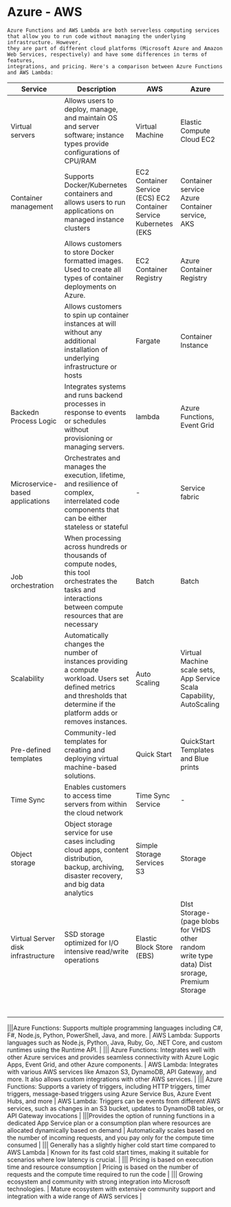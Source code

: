 # Azure - AWS


```
Azure Functions and AWS Lambda are both serverless computing services that allow you to run code without managing the underlying infrastructure. However,
they are part of different cloud platforms (Microsoft Azure and Amazon Web Services, respectively) and have some differences in terms of features,
integrations, and pricing. Here's a comparison between Azure Functions and AWS Lambda:
```

|Service | Description | AWS                      | Azure                      |
|-------|--------- |------------------------------- | --------------------------------------------- |
|Virtual servers|  Allows users to deploy, manage, and maintain OS and server software; instance types provide configurations of CPU/RAM | Virtual Machine  | Elastic Compute Cloud EC2 |
|Container management| Supports Docker/Kubernetes containers and allows users to run applications on managed instance clusters | EC2 Container Service (ECS) EC2 Container Service Kubernetes (EKS | Container service Azure Container service, AKS |
| | Allows customers to store Docker formatted images. Used to create all types of container deployments on Azure. | EC2 Container Registry | Azure Container Registry |
|| Allows customers to spin up container instances at will without any additional installation of underlying infrastructure or hosts | Fargate  | Container Instance |
|Backedn Process Logic | Integrates systems and runs backend processes in response to events or schedules without provisioning or managing servers. | lambda | Azure Functions, Event Grid |
|Microservice-based applications | Orchestrates and manages the execution, lifetime, and resilience of complex, interrelated code components that can be either stateless or stateful | - | Service fabric |
| Job orchestration | When processing across hundreds or thousands of compute nodes, this tool orchestrates the tasks and interactions between compute resources that are necessary | Batch | Batch |
| Scalability| Automatically changes the number of instances providing a compute workload. Users set defined metrics and thresholds that determine if the platform adds or removes instances. | Auto Scaling  | Virtual Machine scale sets, App Service Scala Capability, AutoScaling |
| Pre-defined templates | Community-led templates for creating and deploying virtual machine-based solutions. | Quick Start | QuickStart Templates and Blue prints |
| Time Sync |  Enables customers to access time servers from within the cloud network| Time Sync Service | - |
| Object storage | Object storage service for use cases including cloud apps, content distribution, backup, archiving, disaster recovery, and big data analytics | Simple Storage Services S3    | Storage  |
| Virtual Server disk infrastructure| SSD storage optimized for I/O intensive read/write operations| Elastic Block Store (EBS) | DIst Storage-(page blobs for VHDS other random write type data) Dist srorage, Premium Storage |
|| | | |
|| | | |
|| | | |
|| | | |
|| | | |
|| | | |
|| | | |
|| | | |

|||Azure Functions: Supports multiple programming languages including C#, F#, Node.js, Python, PowerShell, Java, and more.  | AWS Lambda: Supports languages such as Node.js, Python, Java, Ruby, Go, .NET Core, and custom runtimes using the Runtime API. |
||| Azure Functions: Integrates well with other Azure services and provides seamless connectivity with Azure Logic Apps, Event Grid, and other Azure components.  | AWS Lambda: Integrates with various AWS services like Amazon S3, DynamoDB, API Gateway, and more. It also allows custom integrations with other AWS services. |
||| Azure Functions: Supports a variety of triggers, including HTTP triggers, timer triggers, message-based triggers using Azure Service Bus, Azure Event Hubs, and more | AWS Lambda: Triggers can be events from different AWS services, such as changes in an S3 bucket, updates to DynamoDB tables, or API Gateway invocations |
|||Provides the option of running functions in a dedicated App Service plan or a consumption plan where resources are allocated dynamically based on demand  | Automatically scales based on the number of incoming requests, and you pay only for the compute time consumed |
||| Generally has a slightly higher cold start time compared to AWS Lambda | Known for its fast cold start times, making it suitable for scenarios where low latency is crucial. |
||| Pricing is based on execution time and resource consumption | Pricing is based on the number of requests and the compute time required to run the code |
||| Growing ecosystem and community with strong integration into Microsoft technologies. |  Mature ecosystem with extensive community support and integration with a wide range of AWS services |

